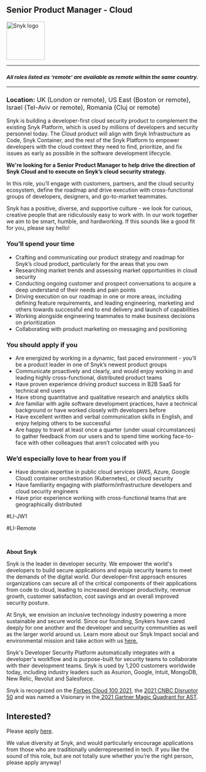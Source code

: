Senior Product Manager - Cloud 
---

<img src="https://res.cloudinary.com/snyk/image/upload/v1537345894/press-kit/brand/logo-black.png" width="100" alt="Snyk logo" />

<hr>
<h3><em><strong><sub>All roles listed as ‘remote’ are available as remote within the same country.</sub></strong></em></h3>
<hr>
<h3><strong>Location:</strong><span style="font-weight: 400;"> UK (London or remote), US East (Boston or remote), Israel (Tel-Aviv or remote), Romania (Cluj or remote)</span></h3>
<p><span style="font-weight: 400;">Snyk is building a developer-first cloud security product to complement the existing Snyk Platform, which is used by millions of developers and security personnel today. The Cloud product will align with Snyk Infrastructure as Code, Snyk Container, and the rest of the Snyk Platform to empower developers with the cloud context they need to find, prioritize, and fix issues as early as possible in the software development lifecycle.</span></p>
<p><strong>We're looking for a Senior Product Manager to help drive the direction of Snyk Cloud and to execute on Snyk’s cloud security strategy.&nbsp;</strong></p>
<p><span style="font-weight: 400;">In this role, you’ll engage with customers, partners, and the cloud security ecosystem, define the roadmap and drive execution with cross-functional groups of developers, designers, and go-to-market teammates.</span></p>
<p><span style="font-weight: 400;">Snyk has a positive, diverse, and supportive culture - we look for curious, creative people that are ridiculously easy to work with. In our work together we aim to be smart, humble, and hardworking. If this sounds like a good fit for you, please say hello!</span></p>
<h3><strong>You’ll spend your time</strong></h3>
<ul>
<li style="font-weight: 400;"><span style="font-weight: 400;">Crafting and communicating our product strategy and roadmap for Snyk’s cloud product, particularly for the areas that you own</span></li>
<li style="font-weight: 400;"><span style="font-weight: 400;">Researching market trends and assessing market opportunities in cloud security</span></li>
<li style="font-weight: 400;"><span style="font-weight: 400;">Conducting ongoing customer and prospect conversations to acquire a deep understand of their needs and pain points</span></li>
<li style="font-weight: 400;"><span style="font-weight: 400;">Driving execution on our roadmap in one or more areas, including defining feature requirements, and leading engineering, marketing and others towards successful end to end delivery and launch of capabilities</span></li>
<li style="font-weight: 400;"><span style="font-weight: 400;">Working alongside engineering teammates to make business decisions on prioritization</span></li>
<li style="font-weight: 400;"><span style="font-weight: 400;">Collaborating with product marketing on messaging and positioning</span></li>
</ul>
<h3><strong>You should apply if you</strong></h3>
<ul>
<li style="font-weight: 400;"><span style="font-weight: 400;">Are energized by working in a dynamic, fast paced environment - you’ll be a product leader in one of Snyk’s newest product groups</span></li>
<li style="font-weight: 400;"><span style="font-weight: 400;">Communicate proactively and clearly, and would enjoy working in and leading highly cross-functional, distributed product teams</span></li>
<li style="font-weight: 400;"><span style="font-weight: 400;">Have proven experience driving product success in B2B SaaS for technical end users</span></li>
<li style="font-weight: 400;"><span style="font-weight: 400;">Have strong quantitative and qualitative research and analytics skills</span></li>
<li style="font-weight: 400;"><span style="font-weight: 400;">Are familiar with agile software development practices, have a technical background or have worked closely with developers before</span></li>
<li style="font-weight: 400;"><span style="font-weight: 400;">Have excellent written and verbal communication skills in English, and enjoy helping others to be successful</span></li>
<li style="font-weight: 400;"><span style="font-weight: 400;">Are happy to travel at least once a quarter (under usual circumstances) to gather feedback from our users and to spend time working face-to-face with other colleagues that aren’t colocated with you</span></li>
</ul>
<h3><strong>We’d especially love to hear from you if</strong></h3>
<ul>
<li style="font-weight: 400;"><span style="font-weight: 400;">Have domain expertise in public cloud services (AWS, Azure, Google Cloud) container orchestration (Kubernetes), or cloud security</span></li>
<li style="font-weight: 400;"><span style="font-weight: 400;">Have familiarity engaging with platform/infrastructure developers and cloud security engineers</span></li>
<li style="font-weight: 400;"><span style="font-weight: 400;">Have prior experience working with cross-functional teams that are geographically distributed<br></span></li>
</ul>
<p><span style="font-weight: 400;">#LI-JW1</span></p>
<p><span style="font-weight: 400;">#LI-Remote</span></p>
<p>&nbsp;</p><div class="content-conclusion"><p><strong>About Snyk</strong></p>
<p><span style="font-weight: 400;">Snyk is the leader in developer security. We empower the world's developers to build secure applications and equip security teams to meet the demands of the digital world. Our developer-first approach ensures organizations can secure all of the critical components of their applications from code to cloud, leading to increased developer productivity, revenue growth, customer satisfaction, cost savings and an overall improved security posture.&nbsp;</span></p>
<p><span style="font-weight: 400;">At Snyk, we envision an inclusive technology industry powering a more sustainable and secure world.</span> <span style="font-weight: 400;">Since our founding, Snykers have cared deeply for one another and the developer and security communities as well as the larger world around us. Learn more about our Snyk Impact social and environmental mission and take action with us </span><a href="https://snyk.io/about/snyk-impact/"><span style="font-weight: 400;">here.</span></a></p>
<p><span style="font-weight: 400;">Snyk's Developer Security Platform automatically integrates with a developer's workflow and is purpose-built for security teams to collaborate with their development teams. Snyk is used by 1,200 customers worldwide today, including industry leaders such as Asurion, Google, Intuit, MongoDB, New Relic, Revolut and Salesforce.</span></p>
<p><span style="font-weight: 400;">Snyk is recognized on the </span><a href="https://www.forbes.com/cloud100/#6f24b5ba5f94"><span style="font-weight: 400;">Forbes Cloud 100 2021</span></a><span style="font-weight: 400;">, the </span><a href="https://www.cnbc.com/2021/05/25/these-are-the-2021-cnbc-disruptor-50-companies.html"><span style="font-weight: 400;">2021 CNBC Disruptor 50</span></a><span style="font-weight: 400;"> and was named a Visionary in the</span><a href="https://snyk.io/blog/snyk-visionary-2021-gartner-magic-quadrant-for-ast/"><span style="font-weight: 400;"> 2021 Gartner Magic Quadrant for AST</span></a><span style="font-weight: 400;">.</span></p></div>

Interested?
---

Please apply [here](https://boards.greenhouse.io/snyk/jobs/6373067002#app).

We value diversity at Snyk, and would particularly encourage applications from those who are traditionally underrepresented in tech.
If you like the sound of this role, but are not totally sure whether you’re the right person, please apply anyway!
